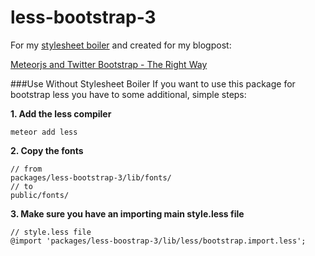 less-bootstrap-3
================

For my [stylesheet boiler](https://github.com/DerMambo/stylesheets.git) and created for my blogpost:

[Meteorjs and Twitter Bootstrap - The Right Way](www.manuel-schoebel.com/blog/meteorjs-and-twitter-bootstrap---the-right-way)


###Use Without Stylesheet Boiler
If you want to use this package for bootstrap less you have to some additional, simple steps:

**1. Add the less compiler**
    
    meteor add less

**2. Copy the fonts**

    // from
    packages/less-bootstrap-3/lib/fonts/
    // to
    public/fonts/

**3. Make sure you have an importing main style.less file**

    // style.less file
    @import 'packages/less-boostrap-3/lib/less/bootstrap.import.less';
